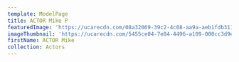 ```yaml
---
template: ModelPage
title: ACTOR Mike P
featuredImage: 'https://ucarecdn.com/08a32069-39c2-4c08-aa9a-aeb1fdb311af/'
imageThumbnail: 'https://ucarecdn.com/5455ce04-7e84-4496-a109-000cc3d9ece8/'
firstName: ACTOR Mike
collection: Actors
---
```


